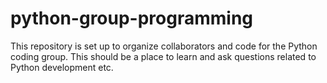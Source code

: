 # python-group-programming
This repository is set up to organize collaborators and code for the Python coding group. This should be a place to learn and ask questions related to Python development etc.
